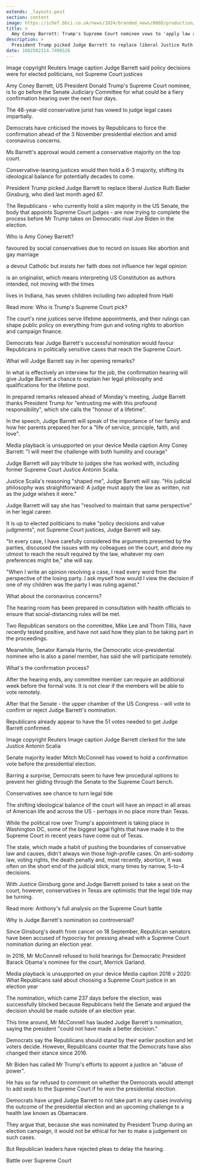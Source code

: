 ```yaml
--- 
extends: _layouts.post 
section: content 
image: https://ichef.bbci.co.uk/news/1024/branded_news/066D/production/_114854610_mediaitem114854608.jpg 
title: > 
  Amy Coney Barrett: Trump's Supreme Court nominee vows to 'apply law as written' 
description: > 
  President Trump picked Judge Barrett to replace liberal Justice Ruth Bader Ginsburg, who died last month aged 87.Democrats fear Judge Barrett's successful nomination would favour Republicans in politically sensitive cases that reach the Supreme Court.It is up to elected politicians to make "policy decisions and value judgments", not Supreme Court justices, Judge Barrett will say.Barring a surprise, Democrats seem to have few procedural options to prevent her gliding through the Senate to the Supreme Court bench.Battle over Supreme Court 
date: 1602502314.7496526 
--- 
```

Image copyright Reuters Image caption Judge Barrett said policy decisions were for elected politicians, not Supreme Court justices

Amy Coney Barrett, US President Donald Trump's Supreme Court nominee, is to go before the Senate Judiciary Committee for what could be a fiery confirmation hearing over the next four days.

The 48-year-old conservative jurist has vowed to judge legal cases impartially.

Democrats have criticised the moves by Republicans to force the confirmation ahead of the 3 November presidential election and amid coronavirus concerns.

Ms Barrett's approval would cement a conservative majority on the top court.

Conservative-leaning justices would then hold a 6-3 majority, shifting its ideological balance for potentially decades to come.

President Trump picked Judge Barrett to replace liberal Justice Ruth Bader Ginsburg, who died last month aged 87.

The Republicans - who currently hold a slim majority in the US Senate, the body that appoints Supreme Court judges - are now trying to complete the process before Mr Trump takes on Democratic rival Joe Biden in the election.

Who is Amy Coney Barrett?

favoured by social conservatives due to record on issues like abortion and gay marriage

a devout Catholic but insists her faith does not influence her legal opinion

is an originalist, which means interpreting US Constitution as authors intended, not moving with the times

lives in Indiana, has seven children including two adopted from Haiti

Read more: Who is Trump's Supreme Court pick?

The court's nine justices serve lifetime appointments, and their rulings can shape public policy on everything from gun and voting rights to abortion and campaign finance.

Democrats fear Judge Barrett's successful nomination would favour Republicans in politically sensitive cases that reach the Supreme Court.

What will Judge Barrett say in her opening remarks?

In what is effectively an interview for the job, the confirmation hearing will give Judge Barrett a chance to explain her legal philosophy and qualifications for the lifetime post.

In prepared remarks released ahead of Monday's meeting, Judge Barrett thanks President Trump for "entrusting me with this profound responsibility", which she calls the "honour of a lifetime".

In the speech, Judge Barrett will speak of the importance of her family and how her parents prepared her for a "life of service, principle, faith, and love".

Media playback is unsupported on your device Media caption Amy Coney Barrett: "I will meet the challenge with both humility and courage"

Judge Barrett will pay tribute to judges she has worked with, including former Supreme Court Justice Antonin Scalia.

Justice Scalia's reasoning "shaped me", Judge Barrett will say. "His judicial philosophy was straightforward: A judge must apply the law as written, not as the judge wishes it were."

Judge Barrett will say she has "resolved to maintain that same perspective" in her legal career.

It is up to elected politicians to make "policy decisions and value judgments", not Supreme Court justices, Judge Barrett will say.

"In every case, I have carefully considered the arguments presented by the parties, discussed the issues with my colleagues on the court, and done my utmost to reach the result required by the law, whatever my own preferences might be," she will say.

"When I write an opinion resolving a case, I read every word from the perspective of the losing party. I ask myself how would I view the decision if one of my children was the party I was ruling against."

What about the coronavirus concerns?

The hearing room has been prepared in consultation with health officials to ensure that social-distancing rules will be met.

Two Republican senators on the committee, Mike Lee and Thom Tillis, have recently tested positive, and have not said how they plan to be taking part in the proceedings.

Meanwhile, Senator Kamala Harris, the Democratic vice-presidential nominee who is also a panel member, has said she will participate remotely.

What's the confirmation process?

After the hearing ends, any committee member can require an additional week before the formal vote. It is not clear if the members will be able to vote remotely.

After that the Senate - the upper chamber of the US Congress - will vote to confirm or reject Judge Barrett's nomination.

Republicans already appear to have the 51 votes needed to get Judge Barrett confirmed.

Image copyright Reuters Image caption Judge Barrett clerked for the late Justice Antonin Scalia

Senate majority leader Mitch McConnell has vowed to hold a confirmation vote before the presidential election.

Barring a surprise, Democrats seem to have few procedural options to prevent her gliding through the Senate to the Supreme Court bench.

Conservatives see chance to turn legal tide

The shifting ideological balance of the court will have an impact in all areas of American life and across the US - perhaps in no place more than Texas.

While the political row over Trump's appointment is taking place in Washington DC, some of the biggest legal fights that have made it to the Supreme Court in recent years have come out of Texas.

The state, which made a habit of pushing the boundaries of conservative law and causes, didn't always win those high-profile cases. On anti-sodomy law, voting rights, the death penalty and, most recently, abortion, it was often on the short end of the judicial stick, many times by narrow, 5-to-4 decisions.

With Justice Ginsburg gone and Judge Barrett poised to take a seat on the court, however, conservatives in Texas are optimistic that the legal tide may be turning.

Read more: Anthony's full analysis on the Supreme Court battle

Why is Judge Barrett's nomination so controversial?

Since Ginsburg's death from cancer on 18 September, Republican senators have been accused of hypocrisy for pressing ahead with a Supreme Court nomination during an election year.

In 2016, Mr McConnell refused to hold hearings for Democratic President Barack Obama's nominee for the court, Merrick Garland.

Media playback is unsupported on your device Media caption 2016 v 2020: What Republicans said about choosing a Supreme Court justice in an election year

The nomination, which came 237 days before the election, was successfully blocked because Republicans held the Senate and argued the decision should be made outside of an election year.

This time around, Mr McConnell has lauded Judge Barrett's nomination, saying the president "could not have made a better decision."

Democrats say the Republicans should stand by their earlier position and let voters decide. However, Republicans counter that the Democrats have also changed their stance since 2016.

Mr Biden has called Mr Trump's efforts to appoint a justice an "abuse of power".

He has so far refused to comment on whether the Democrats would attempt to add seats to the Supreme Court if he won the presidential election.

Democrats have urged Judge Barrett to not take part in any cases involving the outcome of the presidential election and an upcoming challenge to a health law known as Obamacare.

They argue that, because she was nominated by President Trump during an election campaign, it would not be ethical for her to make a judgement on such cases.

But Republican leaders have rejected pleas to delay the hearing.

Battle over Supreme Court
